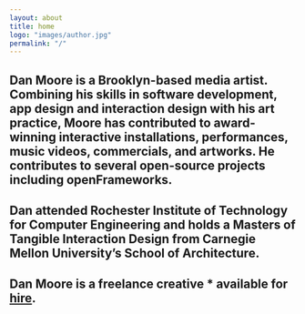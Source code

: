 ```yaml
---
layout: about
title: home
logo: "images/author.jpg"
permalink: "/"
--- 
```

## Dan Moore is a Brooklyn-based media artist. Combining his skills in software development, app design and interaction design with his art practice, Moore has contributed to award-winning interactive installations, performances, music videos, commercials, and artworks. He contributes to several open-source projects including openFrameworks. 

## Dan attended Rochester Institute of Technology for Computer Engineering and holds a Masters of Tangible Interaction Design from Carnegie Mellon University’s School of Architecture.

## Dan Moore is a freelance creative * available for [hire](mailto:dan@makeitdoathing.com).
